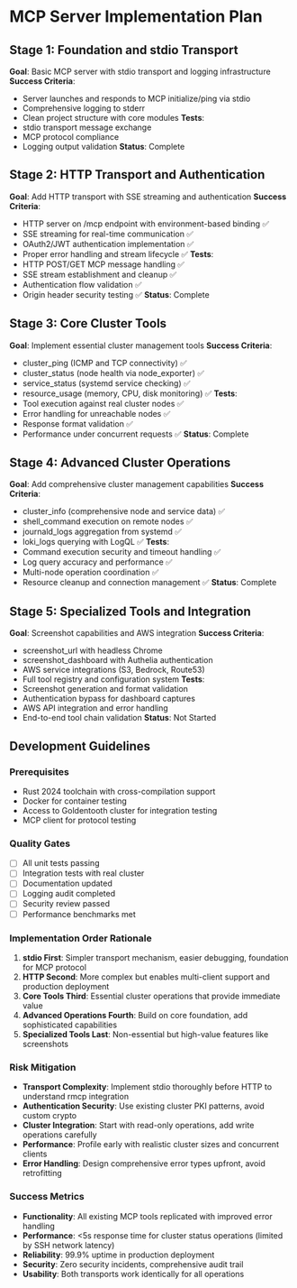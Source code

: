 # MCP Server Implementation Plan

## Stage 1: Foundation and stdio Transport
**Goal**: Basic MCP server with stdio transport and logging infrastructure
**Success Criteria**:
- Server launches and responds to MCP initialize/ping via stdio
- Comprehensive logging to stderr
- Clean project structure with core modules
**Tests**:
- stdio transport message exchange
- MCP protocol compliance
- Logging output validation
**Status**: Complete

## Stage 2: HTTP Transport and Authentication
**Goal**: Add HTTP transport with SSE streaming and authentication
**Success Criteria**:
- HTTP server on /mcp endpoint with environment-based binding ✅
- SSE streaming for real-time communication ✅
- OAuth2/JWT authentication implementation ✅
- Proper error handling and stream lifecycle ✅
**Tests**:
- HTTP POST/GET MCP message handling ✅
- SSE stream establishment and cleanup ✅
- Authentication flow validation ✅
- Origin header security testing ✅
**Status**: Complete

## Stage 3: Core Cluster Tools
**Goal**: Implement essential cluster management tools
**Success Criteria**:
- cluster_ping (ICMP and TCP connectivity) ✅
- cluster_status (node health via node_exporter) ✅
- service_status (systemd service checking) ✅
- resource_usage (memory, CPU, disk monitoring) ✅
**Tests**:
- Tool execution against real cluster nodes ✅
- Error handling for unreachable nodes ✅
- Response format validation ✅
- Performance under concurrent requests ✅
**Status**: Complete

## Stage 4: Advanced Cluster Operations
**Goal**: Add comprehensive cluster management capabilities
**Success Criteria**:
- cluster_info (comprehensive node and service data) ✅
- shell_command execution on remote nodes ✅
- journald_logs aggregation from systemd ✅
- loki_logs querying with LogQL ✅
**Tests**:
- Command execution security and timeout handling ✅
- Log query accuracy and performance ✅
- Multi-node operation coordination ✅
- Resource cleanup and connection management ✅
**Status**: Complete

## Stage 5: Specialized Tools and Integration
**Goal**: Screenshot capabilities and AWS integration
**Success Criteria**:
- screenshot_url with headless Chrome
- screenshot_dashboard with Authelia authentication
- AWS service integrations (S3, Bedrock, Route53)
- Full tool registry and configuration system
**Tests**:
- Screenshot generation and format validation
- Authentication bypass for dashboard captures
- AWS API integration and error handling
- End-to-end tool chain validation
**Status**: Not Started

## Development Guidelines

### Prerequisites
- Rust 2024 toolchain with cross-compilation support
- Docker for container testing
- Access to Goldentooth cluster for integration testing
- MCP client for protocol testing

### Quality Gates
- [ ] All unit tests passing
- [ ] Integration tests with real cluster
- [ ] Documentation updated
- [ ] Logging audit completed
- [ ] Security review passed
- [ ] Performance benchmarks met

### Implementation Order Rationale

1. **stdio First**: Simpler transport mechanism, easier debugging, foundation for MCP protocol
2. **HTTP Second**: More complex but enables multi-client support and production deployment
3. **Core Tools Third**: Essential cluster operations that provide immediate value
4. **Advanced Operations Fourth**: Build on core foundation, add sophisticated capabilities
5. **Specialized Tools Last**: Non-essential but high-value features like screenshots

### Risk Mitigation

- **Transport Complexity**: Implement stdio thoroughly before HTTP to understand rmcp integration
- **Authentication Security**: Use existing cluster PKI patterns, avoid custom crypto
- **Cluster Integration**: Start with read-only operations, add write operations carefully
- **Performance**: Profile early with realistic cluster sizes and concurrent clients
- **Error Handling**: Design comprehensive error types upfront, avoid retrofitting

### Success Metrics

- **Functionality**: All existing MCP tools replicated with improved error handling
- **Performance**: <5s response time for cluster status operations (limited by SSH network latency)
- **Reliability**: 99.9% uptime in production deployment
- **Security**: Zero security incidents, comprehensive audit trail
- **Usability**: Both transports work identically for all operations
